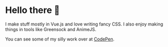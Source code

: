 # Hello there 👋

I make stuff mostly in Vue.js and love writing fancy CSS. I also enjoy making things in tools like Greensock and AnimeJS.

You can see some of my silly work over at [CodePen](https://codepen.io/bloqhead).
